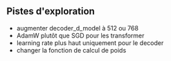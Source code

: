 ## Pistes d'exploration

- augmenter decoder_d_model à 512 ou 768
- AdamW plutôt que SGD pour les transformer
- learning rate plus haut uniquement pour le decoder
- changer la fonction de calcul de poids